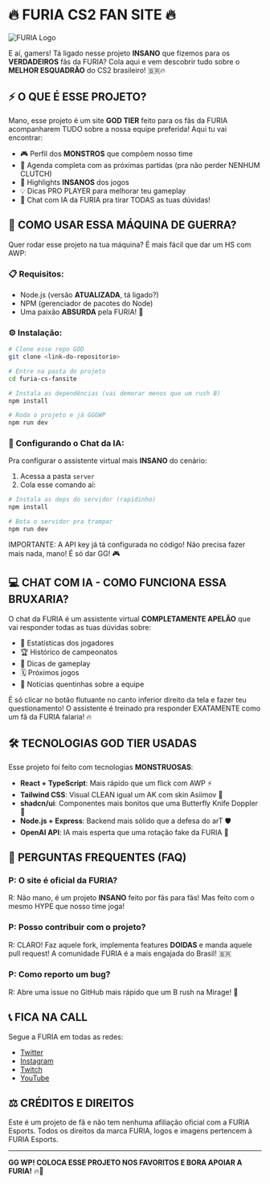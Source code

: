 
# 🔥 FURIA CS2 FAN SITE 🔥

![FURIA Logo]([https://logodownload.org/wp-content/uploads/2019/06/furia-logo-1.png](https://upload.wikimedia.org/wikipedia/pt/f/f9/Furia_Esports_logo.png))

E aí, gamers! Tá ligado nesse projeto **INSANO** que fizemos para os **VERDADEIROS** fãs da FURIA? Cola aqui e vem descobrir tudo sobre o **MELHOR ESQUADRÃO** do CS2 brasileiro! 🇧🇷🔥

## ⚡ O QUE É ESSE PROJETO?

Mano, esse projeto é um site **GOD TIER** feito para os fãs da FURIA acompanharem TUDO sobre a nossa equipe preferida! Aqui tu vai encontrar:

- 🎮 Perfil dos **MONSTROS** que compõem nosso time
- 📆 Agenda completa com as próximas partidas (pra não perder NENHUM CLUTCH)
- 🎥 Highlights **INSANOS** dos jogos
- 💡 Dicas PRO PLAYER para melhorar teu gameplay
- 🤖 Chat com IA da FURIA pra tirar TODAS as tuas dúvidas!

## 🚀 COMO USAR ESSA MÁQUINA DE GUERRA?

Quer rodar esse projeto na tua máquina? É mais fácil que dar um HS com AWP:

### 📋 Requisitos:

- Node.js (versão **ATUALIZADA**, tá ligado?)
- NPM (gerenciador de pacotes do Node)
- Uma paixão **ABSURDA** pela FURIA! 💪

### ⚙️ Instalação:

```bash
# Clone esse repo GOD
git clone <link-do-repositorio>

# Entre na pasta do projeto
cd furia-cs-fansite

# Instala as dependências (vai demorar menos que um rush B)
npm install

# Roda o projeto e já GGGWP
npm run dev
```

### 🤖 Configurando o Chat da IA:

Pra configurar o assistente virtual mais **INSANO** do cenário:

1. Acessa a pasta `server`
2. Cola esse comando aí:

```bash
# Instala as deps do servidor (rapidinho)
npm install

# Bota o servidor pra trampar
npm run dev
```

IMPORTANTE: A API key já tá configurada no código! Não precisa fazer mais nada, mano! É só dar GG! 🎮

## 💻 CHAT COM IA - COMO FUNCIONA ESSA BRUXARIA?

O chat da FURIA é um assistente virtual **COMPLETAMENTE APELÃO** que vai responder todas as tuas dúvidas sobre:

- 🎯 Estatísticas dos jogadores
- 🏆 Histórico de campeonatos
- 🔧 Dicas de gameplay
- 🗓️ Próximos jogos
- 📰 Notícias quentinhas sobre a equipe

É só clicar no botão flutuante no canto inferior direito da tela e fazer teu questionamento! O assistente é treinado pra responder EXATAMENTE como um fã da FURIA falaria! 🔥

## 🛠️ TECNOLOGIAS GOD TIER USADAS

Esse projeto foi feito com tecnologias **MONSTRUOSAS**:

- **React + TypeScript**: Mais rápido que um flick com AWP ⚡
- **Tailwind CSS**: Visual CLEAN igual um AK com skin Asiimov 💯
- **shadcn/ui**: Componentes mais bonitos que uma Butterfly Knife Doppler 🔪
- **Node.js + Express**: Backend mais sólido que a defesa do arT 🛡️
- **OpenAI API**: IA mais esperta que uma rotação fake da FURIA 🧠

## 🤔 PERGUNTAS FREQUENTES (FAQ)

### P: O site é oficial da FURIA?
R: Não mano, é um projeto **INSANO** feito por fãs para fãs! Mas feito com o mesmo HYPE que nosso time joga!

### P: Posso contribuir com o projeto?
R: CLARO! Faz aquele fork, implementa features **DOIDAS** e manda aquele pull request! A comunidade FURIA é a mais engajada do Brasil! 🇧🇷

### P: Como reporto um bug?
R: Abre uma issue no GitHub mais rápido que um B rush na Mirage! 💨

## 📞 FICA NA CALL

Segue a FURIA em todas as redes:
- [Twitter](https://twitter.com/FURIA)
- [Instagram](https://www.instagram.com/furia)
- [Twitch](https://www.twitch.tv/furia)
- [YouTube](https://www.youtube.com/furiagaming)

## ⚖️ CRÉDITOS E DIREITOS

Este é um projeto de fã e não tem nenhuma afiliação oficial com a FURIA Esports.
Todos os direitos da marca FURIA, logos e imagens pertencem à FURIA Esports.

---

**GG WP! COLOCA ESSE PROJETO NOS FAVORITOS E BORA APOIAR A FURIA!** 🔥👊
